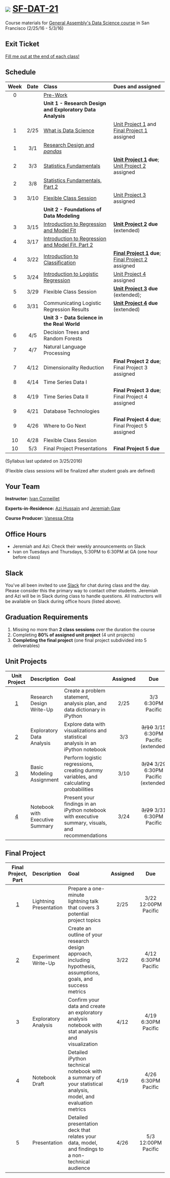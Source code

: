 # ![](https://ga-dash.s3.amazonaws.com/production/assets/logo-9f88ae6c9c3871690e33280fcf557f33.png) [SF-DAT-21](https://github.com/ga-students/SF-DAT-21)

Course materials for [General Assembly's Data Science course](https://generalassemb.ly/education/data-science/san-francisco) in San Francisco (2/25/16 - 5/3/16)

## Exit Ticket

[Fill me out at the end of each class!](http://tiny.cc/dat21)

## Schedule

| Week | Date | Class | Dues and assigned |
|:---:|:---:|:---|:---|
| 0 | | [Pre-Work](./pre-work) | |
| | | **Unit 1 - Research Design and Exploratory Data Analysis** |
| 1 | 2/25 | [What is Data Science](./classes/01) | [Unit Project 1](./unit-projects/1) and [Final Project 1](./final-project/1) assigned |
| 1 | 3/1 | [Research Design and _pandas_](./classes/02) | |
| 2 | 3/3 | [Statistics Fundamentals](./classes/03) | **[Unit Project 1](./unit-projects/1) due**; [Unit Project 2](./unit-projects/2) assigned |
| 2 | 3/8 | [Statistics Fundamentals, Part 2](./classes/04) | |
| 3 | 3/10 | [Flexible Class Session](./classes/05) | [Unit Project 3](./unit-projects/3) assigned |
| | | **Unit 2 - Foundations of Data Modeling** | |
| 3 | 3/15 | [Introduction to Regression and Model Fit](./classes/06) | **[Unit Project 2](./unit-projects/2) due** (extended) |
| 4 | 3/17 | [Introduction to Regression and Model Fit, Part 2](./classes/07) | |
| 4 | 3/22 | [Introduction to Classification](./classes/08) | **[Final Project 1](./final-project/1) due**; [Final Project 2](./final-project/2) assigned |
| 5 | 3/24 | [Introduction to Logistic Regression](./classes/09) | [Unit Project 4](./unit-projects/4) assigned |
| 5 | 3/29 | Flexible Class Session | **[Unit Project 3](./unit-projects/3) due** (extended); |
| 6 | 3/31 | Communicating Logistic Regression Results | **[Unit Project 4](./unit-projects/4) due** (extended) |
| | | **Unit 3 - Data Science in the Real World** | |
| 6 | 4/5 | Decision Trees and Random Forests | |
| 7 | 4/7 | Natural Language Processing | |
| 7 | 4/12 | Dimensionality Reduction | **Final Project 2 due**; Final Project 3 assigned |
| 8 | 4/14 | Time Series Data I | |
| 8 | 4/19 | Time Series Data II | **Final Project 3 due**; Final Project 4 assigned |
| 9 | 4/21 | Database Technologies | |
| 9 | 4/26 | Where to Go Next | **Final Project 4 due**; Final Project 5 assigned |
| 10 | 4/28 | Flexible Class Session | |
| 10 | 5/3 | Final Project Presentations | **Final Project 5 due** |

(Syllabus last updated on 3/25/2016)

(Flexible class sessions will be finalized after student goals are defined)

## Your Team

**Instructor:** [Ivan Corneillet](mailto:ivan+GA@paspeur.com)

**Experts-in-Residence:** [Azi Hussain](mailto:asjedhussain@gmail.com) and [Jeremiah Gaw](mailto:jeremiah.gaw@gmail.com)

**Course Producer:** [Vanessa Ohta](mailto:vanessa@generalassemb.ly)

## Office Hours

- Jeremiah and Azi: Check their weekly announcements on Slack
- Ivan on Tuesdays and Thursdays, 5:30PM to 6:30PM at GA (one hour before class)

## Slack

You've all been invited to use [Slack](https://sf-dat-21.slack.com) for chat during class and the day.  Please consider this the primary way to contact other students.  Jeremiah and Azi will be in Slack during class to handle questions.  All instructors will be available on Slack during office hours (listed above).

## Graduation Requirements

1. Missing no more than **2 class sessions** over the duration the course
2. Completing **80% of assigned unit project** (4 unit projects)
3. **Completing the final project** (one final project subdivided into 5 deliverables)

## Unit Projects

| Unit Project | Description | Goal | Assigned | Due |
|:---:|:---|:---|:---:|:---: |
| [1](./unit-projects/1) | Research Design Write-Up | Create a problem statement, analysis plan, and data dictionary in iPython | 2/25 | 3/3 6:30PM Pacific |
| [2](./unit-projects/2) | Exploratory Data Analysis | Explore data with visualizations and statistical analysis in an iPython notebook | 3/3 | <strike>3/10</strike> 3/15 6:30PM Pacific (extended) |
| [3](./unit-projects/3) | Basic Modeling Assignment | Perform logistic regressions, creating dummy variables, and calculating probabilities | 3/10 | <strike>3/24</strike> 3/29 6:30PM Pacific (extended) |
| [4](./unit-projects/4) | Notebook with Executive Summary | Present your findings in an iPython notebook with executive summary, visuals, and recommendations | 3/24 | <strike>3/29</strike> 3/31 6:30PM Pacific |

## Final Project

| Final Project, Part | Description | Goal | Assigned | Due |
|:---:|:---|:---|:---:|:---:|
| [1](./final-project/1) | Lightning Presentation | Prepare a one-minute lightning talk that covers 3 potential project topics | 2/25 | 3/22 12:00PM Pacific |
| [2](./final-project/2) | Experiment Write-Up | Create an outline of your research design approach, including hypothesis, assumptions, goals, and success metrics | 3/22 | 4/12 6:30PM Pacific |
| 3 | Exploratory Analysis | Confirm your data and create an exploratory analysis notebook with stat analysis and visualization | 4/12 | 4/19 6:30PM Pacific |
| 4 | Notebook Draft | Detailed iPython technical notebook with a summary of your statistical analysis, model, and evaluation metrics | 4/19 | 4/26 6:30PM Pacific |
| 5 | Presentation | Detailed presentation deck that relates your data, model, and findings to a non-technical audience | 4/26 | 5/3 12:00PM Pacific |

